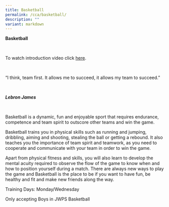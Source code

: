 ```yaml
---
title: Basketball
permalink: /cca/basketball/
description: ""
variant: markdown
---
```

**Basketball**

<br>

To watch introduction video click [here](https://youtu.be/MZsewIvJHyE).

<br>

“I think, team first. It allows me to succeed, it allows my team to succeed.”

<br>

***Lebron James***

<br>

Basketball is a dynamic, fun and enjoyable sport that requires endurance, competence and team spirit to outscore other teams and win the game.
<br>

Basketball trains you in physical skills such as running and jumping, dribbling, aiming and shooting, stealing the ball or getting a rebound. It also teaches you the importance of team spirit and teamwork, as you need to cooperate and communicate with your team in order to win the game.
<br>

Apart from physical fitness and skills, you will also learn to develop the mental acuity required to observe the flow of the game to know when and how to position yourself during a match. There are always new ways to play the game and Basketball is the place to be if you want to have fun, be healthy and fit and make new friends along the way.
<br>

Training Days: Monday/Wednesday

Only accepting Boys in JWPS Basketball